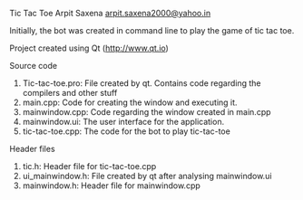 Tic Tac Toe
Arpit Saxena
arpit.saxena2000@yahoo.in

Initially, the bot was created in command line to play the game of tic tac toe.

Project created using Qt (http://www.qt.io)

Source code
1. Tic-tac-toe.pro: File created by qt. Contains code regarding the compilers and other stuff
2. main.cpp: Code for creating the window and executing it.
3. mainwindow.cpp: Code regarding the window created in main.cpp
4. mainwindow.ui: The user interface for the application.
5. tic-tac-toe.cpp: The code for the bot to play tic-tac-toe

Header files
1. tic.h: Header file for tic-tac-toe.cpp
2. ui_mainwindow.h: File created by qt after analysing mainwindow.ui
3. mainwindow.h: Header file for mainwindow.cpp

